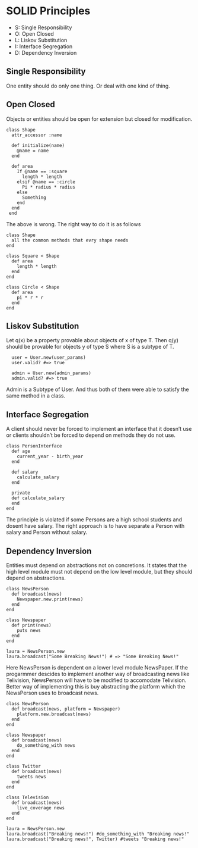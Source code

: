 # SOLID Principles

- S: Single Responsibility
- O: Open Closed
- L: Liskov Substitution
- I: Interface Segregation
- D: Dependency Inversion

## Single Responsibility
One entity should do only one thing. Or deal with one kind of thing.

## Open Closed
Objects or entities should be open for extension but closed for modification.
``` 
class Shape
  attr_accessor :name

  def initialize(name)
    @name = name
  end

  def area
    If @name == :square
      length * length  
    elsif @name == :circle 
      Pi * radius * radius
    else
      Something
    end 
  end
 end
```
The above is wrong. The right way to do it is as follows
```
class Shape
  all the common methods that evry shape needs
end

class Square < Shape
  def area
    length * length
  end
end

class Circle < Shape
  def area
    pi * r * r
  end
end
```

## Liskov Substitution
Let q(x) be a property provable about objects of x of type T. Then q(y) should be provable for objects y of type S where S is a subtype of T.

```
  user = User.new(user_params)
  user.valid? #=> true

  admin = User.new(admin_params)
  admin.valid? #=> true  
```
Admin is a Subtype of User. And thus both of them were able to satisfy the same method in a class.

## Interface Segregation
A client should never be forced to implement an interface that it doesn’t use or clients shouldn’t be forced to depend on methods they do not use.

```
class PersonInterface
  def age
    current_year - birth_year
  end
  
  def salary
    calculate_salary
  end
  
  private
  def calculate_salary
  end
end
```
The principle is violated if some Persons are a high school students and dosent have salary. The right approach is to have separate a Person with salary and Person without salary.


## Dependency Inversion
Entities must depend on abstractions not on concretions. It states that the high level module must not depend on the low level module, but they should depend on abstractions.

```
class NewsPerson
  def broadcast(news)
    Newspaper.new.print(news)
  end
end

class Newspaper
  def print(news)
    puts news
  end
end

laura = NewsPerson.new
laura.broadcast("Some Breaking News!") # => "Some Breaking News!"
```
Here NewsPerson is dependent on a lower level module NewsPaper. If the progarmmer descides to implement another way of broadcasting news like Telivision, NewsPerson will have to be modified to accomodate Telivision. Better way of implementing this is buy abstracting the platform which the NewsPerson uses to broadcast news.

```
class NewsPerson
  def broadcast(news, platform = Newspaper)
    platform.new.broadcast(news)
  end
end 

class Newspaper
  def broadcast(news)
    do_something_with news
  end
end

class Twitter
  def broadcast(news)
    tweets news
  end
end

class Television
  def broadcast(news)
    live_coverage news
  end
end 

laura = NewsPerson.new
laura.broadcast("Breaking news!") #do_something_with "Breaking news!"
laura.broadcast("Breaking news!", Twitter) #tweets "Breaking news!"
```